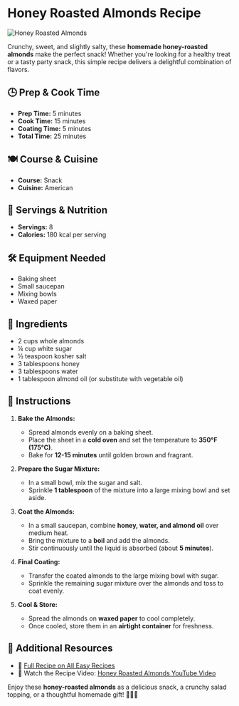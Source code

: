 # Honey Roasted Almonds Recipe  

![Honey Roasted Almonds](https://all-easyrecipes.com/wp-content/uploads/2025/03/Honey-Roasted-Almonds-Recipe-750x420.jpg)  

Crunchy, sweet, and slightly salty, these **homemade honey-roasted almonds** make the perfect snack! Whether you're looking for a healthy treat or a tasty party snack, this simple recipe delivers a delightful combination of flavors.  

## 🕒 Prep & Cook Time  

- **Prep Time:** 5 minutes  
- **Cook Time:** 15 minutes  
- **Coating Time:** 5 minutes  
- **Total Time:** 25 minutes  

## 🍽 Course & Cuisine  

- **Course:** Snack  
- **Cuisine:** American  

## 🍴 Servings & Nutrition  

- **Servings:** 8  
- **Calories:** 180 kcal per serving  

## 🛠 Equipment Needed  

- Baking sheet  
- Small saucepan  
- Mixing bowls  
- Waxed paper  

## 🌰 Ingredients  

- 2 cups whole almonds  
- ¼ cup white sugar  
- ½ teaspoon kosher salt  
- 3 tablespoons honey  
- 3 tablespoons water  
- 1 tablespoon almond oil (or substitute with vegetable oil)  

## 📖 Instructions  

1. **Bake the Almonds:**  
   - Spread almonds evenly on a baking sheet.  
   - Place the sheet in a **cold oven** and set the temperature to **350°F (175°C)**.  
   - Bake for **12-15 minutes** until golden brown and fragrant.  

2. **Prepare the Sugar Mixture:**  
   - In a small bowl, mix the sugar and salt.  
   - Sprinkle **1 tablespoon** of the mixture into a large mixing bowl and set aside.  

3. **Coat the Almonds:**  
   - In a small saucepan, combine **honey, water, and almond oil** over medium heat.  
   - Bring the mixture to a **boil** and add the almonds.  
   - Stir continuously until the liquid is absorbed (about **5 minutes**).  

4. **Final Coating:**  
   - Transfer the coated almonds to the large mixing bowl with sugar.  
   - Sprinkle the remaining sugar mixture over the almonds and toss to coat evenly.  

5. **Cool & Store:**  
   - Spread the almonds on **waxed paper** to cool completely.  
   - Once cooled, store them in an **airtight container** for freshness.  

## 📌 Additional Resources  

- 📖 [Full Recipe on All Easy Recipes](https://all-easyrecipes.com/honey-roasted-almonds-recipe)  
- 🎥 Watch the Recipe Video: [Honey Roasted Almonds YouTube Video](https://www.youtube.com/watch?v=F-aScop9_DA)  

Enjoy these **honey-roasted almonds** as a delicious snack, a crunchy salad topping, or a thoughtful homemade gift! 🌰🍯✨  
